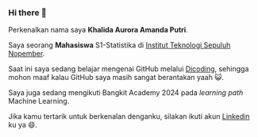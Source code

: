### Hi there 👋

Perkenalkan nama saya **Khalida Aurora Amanda Putri**.<br>

Saya seorang **Mahasiswa** S1-Statistika di [Institut Teknologi Sepuluh Nopember](https://www.its.ac.id).<br>

Saat ini saya sedang belajar mengenai GitHub melalui [Dicoding](https://www.dicoding.com/), sehingga mohon maaf kalau GitHub saya masih sangat berantakan yaah 😺. <br>

Saya juga sedang mengikuti Bangkit Academy 2024 pada *learning path* Machine Learning. <br>

Jika kamu tertarik untuk berkenalan denganku, silakan ikuti akun [Linkedin](www.linkedin.com/in/khalidaaurora) ku ya 😄. 

